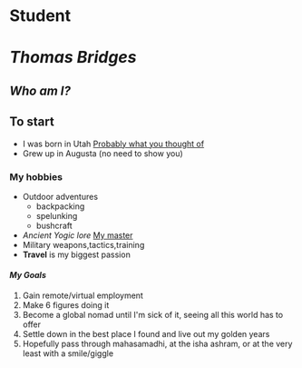 # Student

# _Thomas Bridges_

## *Who am I?*


## To start

* I was born in Utah [Probably what you thought of](https://unsplash.com/photos/uffQnKuJ-hc)
* Grew up in Augusta (no need to show you)

### My hobbies  
* Outdoor adventures
    * backpacking
    * spelunking
    * bushcraft
* *_Ancient Yogic lore_* [My master](https://isha.sadhguru.org/us/en)
* Military weapons,tactics,training
* **Travel** is my biggest passion

#### _My Goals_
1. Gain remote/virtual employment
1. Make 6 figures doing it
1. Become a global nomad until I'm sick of it, seeing all this world has to offer
1. Settle down in the best place I found and live out my golden years
1. Hopefully pass through mahasamadhi, at the isha ashram, or at the very least with a smile/giggle